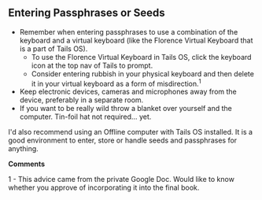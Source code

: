 ## Entering Passphrases or Seeds

- Remember when entering passphrases to use a combination of the keyboard and a virtual keyboard (like the Florence Virtual Keyboard that is a part of Tails OS).
  - To use the Florence Virtual Keyboard in Tails OS, click the keyboard icon at the top nav of Tails to prompt.
  - Consider entering rubbish in your physical keyboard and then delete it in your virtual keyboard as a form of misdirection.<sup>1</sup>
- Keep electronic devices, cameras and microphones away from the device, preferably in a separate room.
- If you want to be really wild throw a blanket over yourself and the computer. Tin-foil hat not required… yet.

I'd also recommend using an Offline computer with Tails OS installed. It is a good environment to enter, store or handle seeds and passphrases for anything.

**Comments**

1 - This advice came from the private Google Doc. Would like to know whether you approve of incorporating it into the final book.